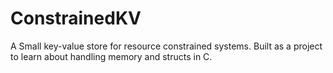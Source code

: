 # ConstrainedKV
 A Small key-value store for resource constrained systems. Built as a project to learn about handling memory and structs in C. 
